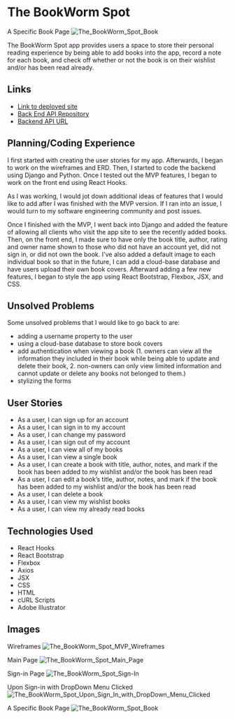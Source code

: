 # The BookWorm Spot
A Specific Book Page
![The_BookWorm_Spot_Book](https://user-images.githubusercontent.com/53062479/89978237-0eefd000-dc3b-11ea-9dc1-81ccb569522b.png)

The BookWorm Spot app provides users a space to store their personal reading experience by being able to add books into the app, record a note for each book, and check off whether or not the book is on their wishlist and/or has been read already.

## Links
- [Link to deployed site]()
- [Back End API Repository](https://github.com/huangc909/the_bookworm_spot_api)
- [Backend API URL]()

## Planning/Coding Experience
I first started with creating the user stories for my app. Afterwards, I began to work on the wireframes and ERD. Then, I started to code the backend using Django and Python. Once I tested out the MVP features, I began to work on the front end using React Hooks.

As I was working, I would jot down additional ideas of features that I would like to add after I was finished with the MVP version. If I ran into an issue, I would turn to my software engineering community and post issues.

Once I finished with the MVP, I went back into Django and added the feature of allowing all clients who visit the app site to see the recently added books. Then, on the front end, I made sure to have only the book title, author, rating and owner name shown to those who did not have an account yet, did not sign in, or did not own the book. I've also added a default image to each individual book so that in the future, I can add a cloud-base database and have users upload their own book covers. Afterward adding a few new features, I began to style the app using React Bootstrap, Flexbox, JSX, and CSS.

## Unsolved Problems
Some unsolved problems that I would like to go back to are:
- adding a username property to the user
- using a cloud-base database to store book covers
- add authentication when viewing a book (1. owners can view all the information they included in their book while being able to update and delete their book, 2. non-owners can only view limited information and cannot update or delete any books not belonged to them.)
- stylizing the forms

## User Stories
- As a user, I can sign up for an account
- As a user, I can sign in to my account
- As a user, I can change my password
- As a user, I can sign out of my account
- As a user, I can view all of my books
- As a user, I can view a single book
- As a user, I can create a book with title, author, notes, and mark if the book has been added to my wishlist and/or the book has been read
- As a user, I can edit a book’s title, author, notes, and mark if the book has been added to my wishlist and/or the book has been read
- As a user, I can delete a book
- As a user, I can view my wishlist books
- As a user, I can view my already read books

## Technologies Used
- React Hooks
- React Bootstrap
- Flexbox
- Axios
- JSX
- CSS
- HTML
- cURL Scripts
- Adobe Illustrator

## Images
Wireframes
![The_BookWorm_Spot_MVP_Wireframes](https://media.git.generalassemb.ly/user/28180/files/afa63300-d703-11ea-8cae-87af2f1206d7)


Main Page
![The_BookWorm_Spot_Main_Page](https://user-images.githubusercontent.com/53062479/89978240-0f886680-dc3b-11ea-8631-8fe5b9c001e9.png)


Sign-in Page
![The_BookWorm_Spot_Sign-In](https://user-images.githubusercontent.com/53062479/89978115-c33d2680-dc3a-11ea-88e7-ac3d50351ad2.png)


Upon Sign-in with DropDown Menu Clicked
![The_BookWorm_Spot_Upon_Sign_In_with_DropDown_Menu_Clicked](https://user-images.githubusercontent.com/53062479/89977928-54f86400-dc3a-11ea-9607-fce32447b166.png)


A Specific Book Page
![The_BookWorm_Spot_Book](https://user-images.githubusercontent.com/53062479/89978237-0eefd000-dc3b-11ea-9dc1-81ccb569522b.png)
